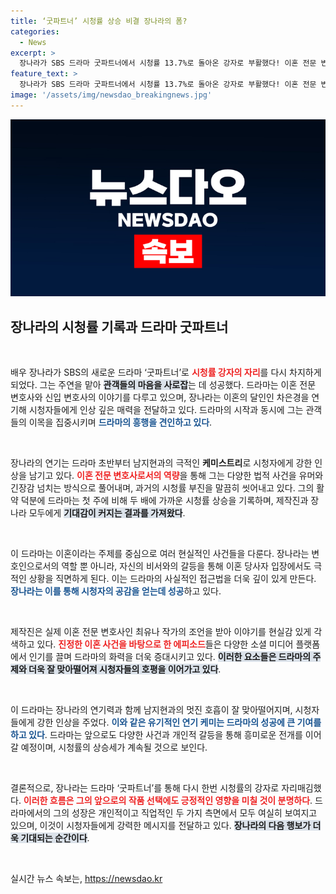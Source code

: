 ```yaml
---
title: ‘굿파트너’ 시청률 상승 비결 장나라의 폼?
categories:
  - News
excerpt: >
  장나라가 SBS 드라마 굿파트너에서 시청률 13.7%로 돌아온 강자로 부활했다! 이혼 전문 변호사 속 이야기가 매력적인 성장 스토리와 함께 흥미진진하게 펼쳐지며, 방송가의 이목을 끌고 있다.
feature_text: >
  장나라가 SBS 드라마 굿파트너에서 시청률 13.7%로 돌아온 강자로 부활했다! 이혼 전문 변호사 속 이야기가 매력적인 성장 스토리와 함께 흥미진진하게 펼쳐지며, 방송가의 이목을 끌고 있다.
image: '/assets/img/newsdao_breakingnews.jpg'
---
```


<p><img src="/assets/img/newsdao_breakingnews.jpg" alt="pcversion 속보" /></p>

<h2 data-ke-size="size26">장나라의 시청률 기록과 드라마 굿파트너</h2>

<p data-ke-size="size16">&nbsp;</p>

<p>배우 장나라가 SBS의 새로운 드라마 ‘굿파트너’로 <b><span style="color: #ee2323;">시청률 강자의 자리</span></b>를 다시 차지하게 되었다. 그는 주연을 맡아 <b><span style="background-color: #21538527;">관객들의 마음을 사로잡</span></b>는 데 성공했다. 드라마는 이혼 전문 변호사와 신입 변호사의 이야기를 다루고 있으며, 장나라는 이혼의 달인인 차은경을 연기해 시청자들에게 인상 깊은 매력을 전달하고 있다. 드라마의 시작과 동시에 그는 관객들의 이목을 집중시키며 <b><span style="color: #1a5490;">드라마의 흥행을 견인하고 있다</span></b>.</p>

<p data-ke-size="size16">&nbsp;</p>

<p>장나라의 연기는 드라마 초반부터 남지현과의 극적인 <b>케미스트리</b>로 시청자에게 강한 인상을 남기고 있다. <b><span style="color: #ee2323;">이혼 전문 변호사로서의 역량</span></b>을 통해 그는 다양한 법적 사건을 유머와 긴장감 넘치는 방식으로 풀어내며, 과거의 시청률 부진을 말끔히 씻어내고 있다. 그의 활약 덕분에 드라마는 첫 주에 비해 두 배에 가까운 시청률 상승을 기록하며, 제작진과 장나라 모두에게 <b><span style="background-color: #21538527;">기대감이 커지는 결과를 가져왔다</span></b>.</p>

<p data-ke-size="size16">&nbsp;</p>

<p>이 드라마는 이혼이라는 주제를 중심으로 여러 현실적인 사건들을 다룬다. 장나라는 변호인으로서의 역할 뿐 아니라, 자신의 비서와의 갈등을 통해 이혼 당사자 입장에서도 극적인 상황을 직면하게 된다. 이는 드라마의 사실적인 접근법을 더욱 깊이 있게 만든다. <b><span style="color: #1a5490;">장나라는 이를 통해 시청자의 공감을 얻는데 성공</span></b>하고 있다.</p>

<p data-ke-size="size16">&nbsp;</p>

<p>제작진은 실제 이혼 전문 변호사인 최유나 작가의 조언을 받아 이야기를 현실감 있게 각색하고 있다. <b><span style="color: #ee2323;">진정한 이혼 사건을 바탕으로 한 에피소드</span></b>들은 다양한 소셜 미디어 플랫폼에서 인기를 끌며 드라마의 화력을 더욱 증대시키고 있다. <b><span style="background-color: #21538527;">이러한 요소들은 드라마의 주제와 더욱 잘 맞아떨어져 시청자들의 호평을 이어가고 있다</span></b>.</p>

<p data-ke-size="size16">&nbsp;</p>

<p>이 드라마는 장나라의 연기력과 함께 남지현과의 멋진 호흡이 잘 맞아떨어지며, 시청자들에게 강한 인상을 주었다. <b><span style="color: #1a5490;">이와 같은 유기적인 연기 케미는 드라마의 성공에 큰 기여를 하고 있다</span></b>. 드라마는 앞으로도 다양한 사건과 개인적 갈등을 통해 흥미로운 전개를 이어갈 예정이며, 시청률의 상승세가 계속될 것으로 보인다. </p>

<p data-ke-size="size16">&nbsp;</p>

<p>결론적으로, 장나라는 드라마 ‘굿파트너’를 통해 다시 한번 시청률의 강자로 자리매김했다. <b><span style="color: #ee2323;">이러한 흐름은 그의 앞으로의 작품 선택에도 긍정적인 영향을 미칠 것이 분명하다</span></b>. 드라마에서의 그의 성장은 개인적이고 직업적인 두 가지 측면에서 모두 여실히 보여지고 있으며, 이것이 시청자들에게 강력한 메시지를 전달하고 있다. <b><span style="background-color: #21538527;">장나라의 다음 행보가 더욱 기대되는 순간이다</span></b>.</p>

<p data-ke-size="size16">&nbsp;</p>
실시간 뉴스 속보는, <a href="https://newsdao.kr" rel="dofollow">https://newsdao.kr</a>


